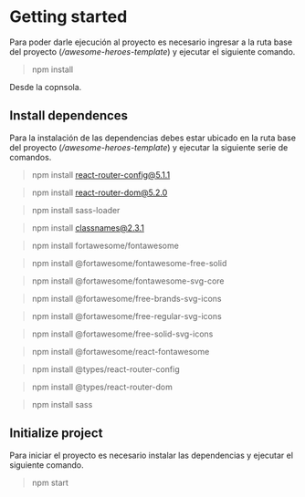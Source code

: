 # Getting started

Para poder darle ejecución al proyecto es necesario ingresar a la ruta base del proyecto (*/awesome-heroes-template*) y ejecutar el siguiente comando.

> npm install

Desde la copnsola.

## Install dependences

Para la instalación de las dependencias debes estar ubicado en la ruta base del proyecto (*/awesome-heroes-template*) y ejecutar la siguiente serie de comandos.

>npm install react-router-config@5.1.1

>npm install react-router-dom@5.2.0

>npm install sass-loader

>npm install classnames@2.3.1

>npm install fortawesome/fontawesome

>npm install @fortawesome/fontawesome-free-solid

>npm install @fortawesome/fontawesome-svg-core

>npm install @fortawesome/free-brands-svg-icons

>npm install @fortawesome/free-regular-svg-icons

>npm install @fortawesome/free-solid-svg-icons

>npm install @fortawesome/react-fontawesome

>npm install @types/react-router-config

>npm install @types/react-router-dom

>npm install sass

## Initialize project

Para iniciar el proyecto es necesario instalar las dependencias y ejecutar el siguiente comando.

>npm start
